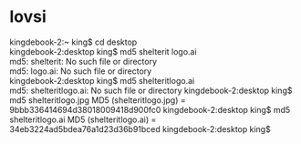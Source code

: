 # lovsi
kingdebook-2:~ king$ cd desktop<br>
kingdebook-2:desktop king$ md5 shelterit logo.ai<br>
md5: shelterit: No such file or directory<br>
md5: logo.ai: No such file or directory<br>
kingdebook-2:desktop king$ md5 shelteritlogo.ai<br>
md5: shelteritlogo.ai: No such file or directory
kingdebook-2:desktop king$ md5 shelteritlogo.jpg
MD5 (shelteritlogo.jpg) = 9bbb336414694d38018009418d900fc0
kingdebook-2:desktop king$ md5 shelteritlogo.ai
MD5 (shelteritlogo.ai) = 34eb3224ad5bdea76a1d23d36b91bced
kingdebook-2:desktop king$ 


